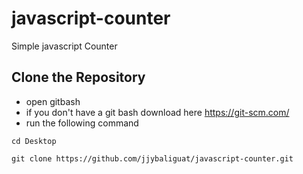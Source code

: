 # javascript-counter
Simple javascript Counter

## Clone the Repository
* open gitbash
* if you don't have a git bash download here https://git-scm.com/
* run the following command 
```
cd Desktop
```
```
git clone https://github.com/jjybaliguat/javascript-counter.git
```
